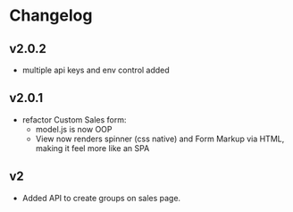 # Changelog

## v2.0.2

- multiple api keys and env control added

## v2.0.1

- refactor Custom Sales form:
  - model.js is now OOP
  - View now renders spinner (css native) and Form Markup via HTML, making it feel more like an SPA

## v2

- Added API to create groups on sales page.
